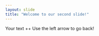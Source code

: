 ```yaml
---
layout: slide
title: "Welcome to our second slide!"
---
```

Your text ++
Use the left arrow to go back!
